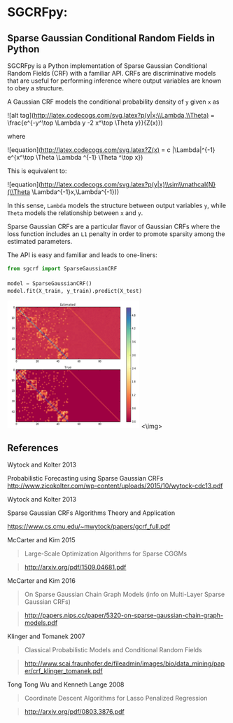 # SGCRFpy:
## Sparse Gaussian Conditional Random Fields in Python

SGCRFpy is a Python implementation of Sparse Gaussian Conditional Random Fields (CRF) with a familiar API. CRFs are discriminative models that are useful for performing inference where output variables are known to obey a structure.

A Gaussian CRF models the conditional probability density of `y` given `x` as

![alt tag](http://latex.codecogs.com/svg.latex?p(y|x;\\Lambda,\\Theta) = \\frac{e^{-y^\\top \\Lambda y -2 x^\\top \\Theta y}}{Z(x)})

where

![equation](http://latex.codecogs.com/svg.latex?Z(x) = c |\\Lambda|^{-1} e^{x^\\top \\Theta \\Lambda ^{-1} \\Theta ^\\top x})

This is equivalent to:

![equation](http://latex.codecogs.com/svg.latex?p(y|x)\\sim\\mathcal{N}(\\Theta \\Lambda^{-1}x,\\Lambda^{-1}))

In this sense, `Lambda` models the structure between output variables `y`, while `Theta` models the relationship between `x` and `y`.

Sparse Gaussian CRFs are a particular flavor of Gaussian CRFs where the loss function includes an `L1` penalty in order to promote sparsity among the estimated parameters.

The API is easy and familiar and leads to one-liners:
```python
from sgcrf import SparseGaussianCRF

model = SparseGaussianCRF()
model.fit(X_train, y_train).predict(X_test)
```

<img src=https://github.com/dswah/sgcrfpy/blob/master/images/scgrf_random_graph.png height=60% width=60%>
<\img>

## References

Wytock and Kolter 2013

Probabilistic Forecasting using Sparse Gaussian CRFs
http://www.zicokolter.com/wp-content/uploads/2015/10/wytock-cdc13.pdf







Wytock and Kolter 2013


Sparse Gaussian CRFs Algorithms Theory and Application

https://www.cs.cmu.edu/~mwytock/papers/gcrf_full.pdf


McCarter and Kim 2015

> Large-Scale Optimization Algorithms for Sparse CGGMs


>http://arxiv.org/pdf/1509.04681.pdf


McCarter and Kim 2016

> On Sparse Gaussian Chain Graph Models (info on Multi-Layer Sparse Gaussian CRFs)

> http://papers.nips.cc/paper/5320-on-sparse-gaussian-chain-graph-models.pdf



Klinger and Tomanek 2007

> Classical Probabilistic Models and Conditional Random Fields

>http://www.scai.fraunhofer.de/fileadmin/images/bio/data_mining/paper/crf_klinger_tomanek.pdf


Tong Tong Wu and Kenneth Lange 2008

> Coordinate Descent Algorithms for Lasso Penalized Regression

> http://arxiv.org/pdf/0803.3876.pdf
